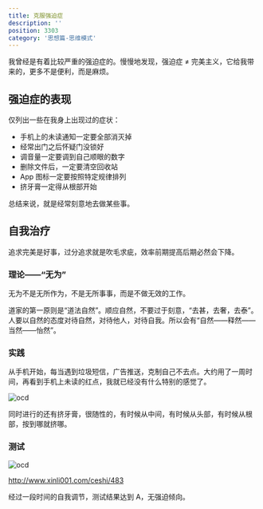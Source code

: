 ```yaml
---
title: 克服强迫症
description: ''
position: 3303
category: '思想篇-思维模式'
---
```


我曾经是有着比较严重的强迫症的。慢慢地发现，强迫症 ≠ 完美主义，它给我带来的，更多不是便利，而是麻烦。

## 强迫症的表现

仅列出一些在我身上出现过的症状：

- 手机上的未读通知一定要全部消灭掉
- 经常出门之后怀疑门没锁好
- 调音量一定要调到自己顺眼的数字
- 删除文件后，一定要清空回收站
- App 图标一定要按照特定规律排列
- 挤牙膏一定得从根部开始

总结来说，就是经常刻意地去做某些事。

## 自我治疗

追求完美是好事，过分追求就是吹毛求疵，效率前期提高后期必然会下降。

### 理论——“无为”

无为不是无所作为，不是无所事事，而是不做无效的工作。

道家的第一原则是“道法自然”。顺应自然，不要过于刻意，“去甚，去奢，去泰”。人要以自然的态度对待自然，对待他人，对待自我。所以会有“自然——释然——当然——怡然”。

### 实践

从手机开始，每当遇到垃圾短信，广告推送，克制自己不去点。大约用了一周时间，再看到手机上未读的红点，我就已经没有什么特别的感觉了。

![ocd](https://cloud.githubusercontent.com/assets/1890238/22811899/a321f4ce-ef7c-11e6-93a2-f3a169fd6d37.png)

同时进行的还有挤牙膏，很随性的，有时候从中间，有时候从头部，有时候从根部，按到哪就挤哪。

### 测试

![ocd](https://cloud.githubusercontent.com/assets/1890238/22812219/73b0cf1a-ef7e-11e6-9af7-5b3a0b2b048d.jpg)

<http://www.xinli001.com/ceshi/483>

经过一段时间的自我调节，测试结果达到 A，无强迫倾向。

<adsbygoogle></adsbygoogle>
